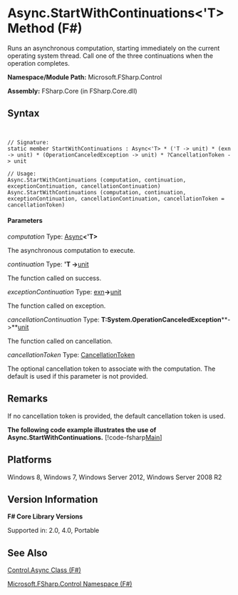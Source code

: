 # Async.StartWithContinuations<'T> Method (F#)

Runs an asynchronous computation, starting immediately on the current operating system thread. Call one of the three continuations when the operation completes.

**Namespace/Module Path:** Microsoft.FSharp.Control

**Assembly:** FSharp.Core (in FSharp.Core.dll)


## Syntax


```


// Signature:
static member StartWithContinuations : Async<'T> * ('T -> unit) * (exn -> unit) * (OperationCanceledException -> unit) * ?CancellationToken -> unit

// Usage:
Async.StartWithContinuations (computation, continuation, exceptionContinuation, cancellationContinuation)
Async.StartWithContinuations (computation, continuation, exceptionContinuation, cancellationContinuation, cancellationToken = cancellationToken)

```



#### Parameters
*computation*
Type: [Async](http://msdn.microsoft.com/en-us/library/e0b28ea2-dea5-4021-b2b9-d7d4761babde)**&lt;'T&gt;**


The asynchronous computation to execute.


*continuation*
Type: **'T -&gt;**[unit](http://msdn.microsoft.com/en-us/library/00b837c2-6c8a-483a-87d3-0479c64037a7)


The function called on success.


*exceptionContinuation*
Type: [exn](http://msdn.microsoft.com/en-us/library/e1569b69-3b30-440b-8c6f-966d1c6a06ab)**-&gt;**[unit](http://msdn.microsoft.com/en-us/library/00b837c2-6c8a-483a-87d3-0479c64037a7)


The function called on exception.


*cancellationContinuation*
Type: **T:System.OperationCanceledException****-&gt;**[unit](http://msdn.microsoft.com/en-us/library/00b837c2-6c8a-483a-87d3-0479c64037a7)


The function called on cancellation.


*cancellationToken*
Type: [CancellationToken](http://msdn.microsoft.com/en-us/library/31a3eafe-b61b-46c4-927d-bc9a3ae357c2)


The optional cancellation token to associate with the computation. The default is used if this parameter is not provided.




## Remarks
If no cancellation token is provided, the default cancellation token is used.

**The following code example illustrates the use of Async.StartWithContinuations.**
[!code-fsharp[Main](snippets/fsasyncapis/snippet5.fs)]
## Platforms
Windows 8, Windows 7, Windows Server 2012, Windows Server 2008 R2


## Version Information
**F# Core Library Versions**

Supported in: 2.0, 4.0, Portable




## See Also
[Control.Async Class &#40;F&#35;&#41;](Control.Async+Class+%28FSharp%29.md)

[Microsoft.FSharp.Control Namespace &#40;F&#35;&#41;](Microsoft.FSharp.Control+Namespace+%28FSharp%29.md)

